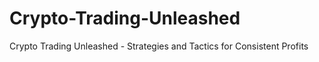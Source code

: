 # Crypto-Trading-Unleashed
Crypto Trading Unleashed - Strategies and Tactics for Consistent Profits
